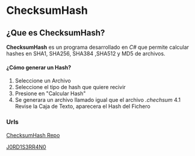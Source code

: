 # ChecksumHash
## ¿Que es ChecksumHash?
**ChecksumHash** es un programa desarrollado en *C#* que permite calcular hashes en SHA1, SHA256, SHA384 ,SHA512 y MD5 de archivos.
#### ¿Cómo generar un Hash?
1. Seleccione un Archivo  
2. Seleccione el tipo de hash que quiere recivir
3. Presione en "Calcular Hash"
4. Se generara un archivo llamado igual que el archivo *.chechsum* 
4.1 Revise la Caja de Texto, aparecera el Hash del Fichero

### Urls
[ChecksumHash Repo]("github.com/j0rd1s3rr4n0/checksumhash")


[J0RD1S3RR4N0]("github.com/j0rd1s3rr4n0")